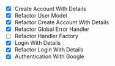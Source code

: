 - [x] Create Account With Details
- [x] Refactor User Model
- [x] Refactor Create Account With Details
- [x] Refactor Global Error Handler
- [ ] Refactor Handler Factory
- [x] Login With Details
- [x] Refactor Login With Details
- [x] Authentication With Google